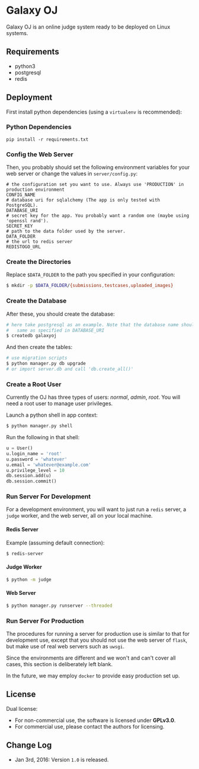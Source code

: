 Galaxy OJ
=========

Galaxy OJ is an online judge system ready to be deployed on Linux systems.

Requirements
-------
* python3
* postgresql
* redis


Deployment
----------
First install python dependencies (using a `virtualenv` is recommended):

### Python Dependencies

```
pip install -r requirements.txt
```

### Config the Web Server
Then, you probably should set the following environment variables
for your web server or change the values in `server/config.py`:

```
# the configuration set you want to use. Always use 'PRODUCTION' in production environment
CONFIG_NAME
# database uri for sqlalchemy (The app is only tested with PostgreSQL).
DATABASE_URI
# secret key for the app. You probably want a random one (maybe using 'openssl rand').
SECRET_KEY
# path to the data folder used by the server.
DATA_FOLDER
# the url to redis server
REDISTOGO_URL
```


### Create the Directories
Replace `$DATA_FOLDER` to the path you specified in your configuration:

```bash
$ mkdir -p $DATA_FOLDER/{submissions,testcases,uploaded_images}
```


### Create the Database
After these, you should create the database:

```bash
# here take postgresql as an example. Note that the database name should be the
#   same as specified in DATABASE_URI
$ createdb galaxyoj
```

And then create the tables:

```bash
# use migration scripts
$ python manager.py db upgrade
# or import server.db and call 'db.create_all()'
```

### Create a Root User
Currently the OJ has three types of users: *normal*, *admin*, *root*.
You will need a root user to manage user privileges.

Launch a python shell in app context:

```bash
$ python manager.py shell
```

Run the following in that shell:

```python
u = User()
u.login_name = 'root'
u.password = 'whatever'
u.email = 'whatever@example.com'
u.privilege_level = 10
db.session.add(u)
db.session.commit()
```

### Run Server For Development
For a development environment, you will want to just run a `redis` server,
a `judge` worker, and the web server, all on your local machine.

#### Redis Server
Example (assuming default connection):

```bash
$ redis-server
```

#### Judge Worker

```bash
$ python -m judge
```

#### Web Server

```bash
$ python manager.py runserver --threaded
```


### Run Server For Production
The procedures for running a server for production use is similar to
that for development use, except that you should not use the web server
of `flask`, but make use of real web servers such as `uwsgi`.

Since the environments are different and we won't and can't cover all cases,
this section is deliberately left blank.

In the future, we may employ `docker` to provide easy production set up.


License
-------
Dual license:

* For non-commercial use, the software is licensed under **GPLv3.0**.
* For commercial use, please contact the authors for licensing.


Change Log
----------
* Jan 3rd, 2016: Version `1.0` is released.


